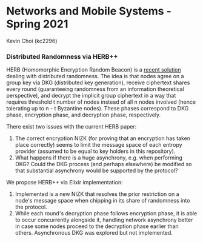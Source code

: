 # Networks and Mobile Systems - Spring 2021
Kevin Choi (kc2296)

### Distributed Randomness via HERB++
HERB (Homomorphic Encryption Random Beacon) is a [recent solution](https://eprint.iacr.org/2019/1320.pdf) dealing with distributed randomness. The idea is that nodes agree on a group key via DKG (distributed key generation), receive ciphertext shares every round (guaranteeing randomness from an information theoretical perspective), and decrypt the implicit group ciphertext in a way that requires threshold t number of nodes instead of all n nodes involved (hence tolerating up to n - t Byzantine nodes). These phases correspond to DKG phase, encryption phase, and decryption phase, respectively.

There exist two issues with the current HERB paper:
1. The correct encryption NIZK (for proving that an encryption has taken place correctly) seems to limit the message space of each entropy provider (assumed to be equal to key holders in this repository).
2. What happens if there is a huge asynchrony, e.g. when performing DKG? Could the DKG process (and perhaps elsewhere) be modified so that substantial asynchrony would be supported by the protocol?

We propose HERB++ via Elixir implementation:
1. Implemented is a new NIZK that resolves the prior restriction on a node's message space when chipping in its share of randomness into the protocol.
2. While each round's decryption phase follows encryption phase, it is able to occur concurrently alongside it, handling network asynchrony better in case some nodes proceed to the decryption phase earlier than others. Asynchronous DKG was explored but not implemented.